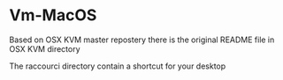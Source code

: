 # Vm-MacOS
Based on OSX KVM master repostery
there is the original README file in OSX KVM directory

The raccourci directory contain a shortcut for your desktop 

